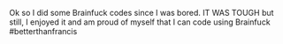 Ok so I did some Brainfuck codes since I was bored. IT WAS TOUGH but still, I enjoyed it and am proud of myself that I can code using Brainfuck
#betterthanfrancis
